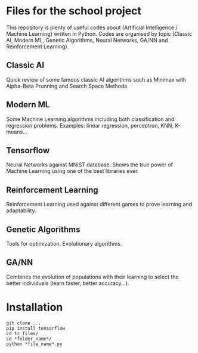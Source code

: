 # Files for the school project
This repository is plenty of useful codes about (Artificial Intelligence / Machine Learning) written in Python. Codes are organised by topic (Classic AI, Modern ML, Genetic Algorithms, Neural Networks, GA/NN and Reinforcement Learning).

## Classic AI
Quick review of some famous classic AI algorithms such as Minimax with Alpha-Beta Prunning and Search Space Methods

## Modern ML
Some Machine Learning algorithms including both classification and regression problems. Examples: linear regression, perceptron, KNN, K-means...

## Tensorflow
Neural Networks against MNIST database. Shows the true power of Machine Learning using one of the best libraries ever.

## Reinforcement Learning
Reinforcement Learning used against different games to prove learning and adaptability.

## Genetic Algorithms
Tools for optimization. Evolutionary algorithms.

## GA/NN
Combines the evolution of populations with their learning to select the better individuals (learn faster, better accuracy...).

# Installation
```
git clone ...
pip install tensorflow
cd tr_files/
cd *folder_name*/
python *file_name*.py
```